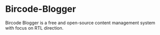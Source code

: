 # Bircode-Blogger
Bircode Blogger is a free and open-source content management system with focus on RTL direction.
